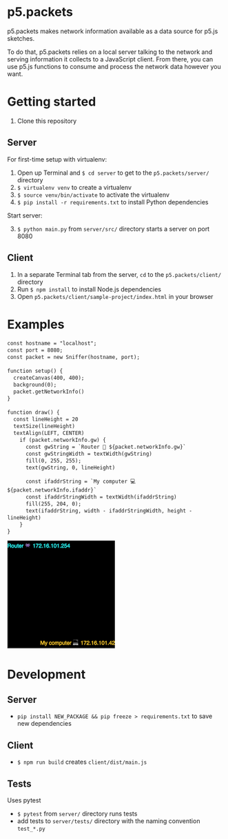 # p5.packets
p5.packets makes network information available as a data source for p5.js sketches.

To do that, p5.packets relies on a local server talking to the network and serving information it collects to a JavaScript client. From there, you can use p5.js functions to consume and process the network data however you want.

# Getting started
1. Clone this repository

## Server
For first-time setup with virtualenv:

1. Open up Terminal and `$ cd server` to get to the `p5.packets/server/` directory
2. `$ virtualenv venv` to create a virtualenv
3. `$ source venv/bin/activate` to activate the virtualenv
4. `$ pip install -r requirements.txt` to install Python dependencies

Start server:

3. `$ python main.py` from `server/src/` directory starts a server on port 8080

## Client

1. In a separate Terminal tab from the server, `cd` to the `p5.packets/client/` directory
2. Run `$ npm install` to install Node.js dependencies
2. Open `p5.packets/client/sample-project/index.html` in your browser

# Examples
```
const hostname = "localhost";
const port = 8080;
const packet = new Sniffer(hostname, port);

function setup() {
  createCanvas(400, 400);
  background(0);
  packet.getNetworkInfo()
}

function draw() {
  const lineHeight = 20
  textSize(lineHeight)
  textAlign(LEFT, CENTER)
    if (packet.networkInfo.gw) {
      const gwString = `Router 👾 ${packet.networkInfo.gw}`
      const gwStringWidth = textWidth(gwString)
      fill(0, 255, 255);
      text(gwString, 0, lineHeight)

      const ifaddrString = `My computer 💻 ${packet.networkInfo.ifaddr}`
      const ifaddrStringWidth = textWidth(ifaddrString)
      fill(255, 204, 0);
      text(ifaddrString, width - ifaddrStringWidth, height - lineHeight)
    }
}
```

<!-- ![](docs/images/getNetworkInfo.png) -->
<img src="https://github.com/kaganjd/p5.packets/blob/master/docs/images/getNetworkInfo.png" width="250" height="250">

# Development
## Server
- `pip install NEW_PACKAGE && pip freeze > requirements.txt` to save new dependencies

## Client
- `$ npm run build` creates `client/dist/main.js`

## Tests
Uses pytest

- `$ pytest` from `server/` directory runs tests
- add tests to `server/tests/` directory with the naming convention `test_*.py`
